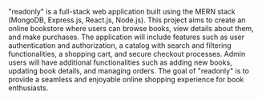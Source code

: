 "readonly" is a full-stack web application built using the MERN stack (MongoDB, Express.js, React.js, Node.js). This project aims to create an online bookstore where users can browse books, view details about them, and make purchases. The application will include features such as user authentication and authorization, a catalog with search and filtering functionalities, a shopping cart, and secure checkout processes. Admin users will have additional functionalities such as adding new books, updating book details, and managing orders. The goal of "readonly" is to provide a seamless and enjoyable online shopping experience for book enthusiasts.
